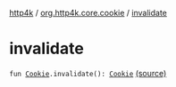 [http4k](../index.md) / [org.http4k.core.cookie](index.md) / [invalidate](./invalidate.md)

# invalidate

`fun `[`Cookie`](-cookie/index.md)`.invalidate(): `[`Cookie`](-cookie/index.md) [(source)](https://github.com/http4k/http4k/blob/master/http4k-core/src/main/kotlin/org/http4k/core/cookie/CookieExtensions.kt#L35)